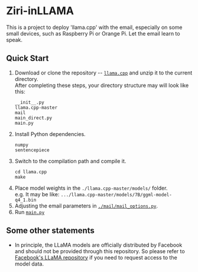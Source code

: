 # Ziri-inLLAMA
This is a project to deploy 'llama.cpp' with the email, especially on some small devices, such as Raspberry Pi or Orange Pi. Let the email learn to speak.  
  
## Quick Start
1. Download or clone the repository -- [`llama.cpp`](https://github.com/ggerganov/llama.cpp) and unzip it to the current directory.  
   After completing these steps, your directory structure may will look like this:
   ```
   __init__.py
   llama.cpp-master
   mail
   main_direct.py
   main.py
   ```
2. Install Python dependencies.
   ```
   numpy
   sentencepiece
   ```
4. Switch to the compilation path and compile it.
   ```
   cd llama.cpp
   make
   ```
5. Place model weights in the `./llama.cpp-master/models/` folder.  
   e.g. It may be like: `.../llama.cpp-master/models/7B/ggml-model-q4_1.bin`
7. Adjusting the email parameters in [`./mail/mail_options.py`](./mail/mail_options.py).
8. Run [`main.py`](./main.py)

## Some other statements
- In principle, the LLaMA models are officially distributed by Facebook and should not be provided through this repository. So please refer to [Facebook's LLaMA repository](https://github.com/facebookresearch/llama) if you need to request access to the model data.
